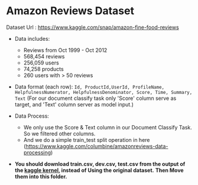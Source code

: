 # Amazon Reviews Dataset

Dataset Url : https://www.kaggle.com/snap/amazon-fine-food-reviews

-   Data includes:
    -   Reviews from Oct 1999 - Oct 2012
    -   568,454 reviews
    -   256,059 users
    -   74,258 products
    -   260 users with > 50 reviews
-   Data format (each row): `Id, ProductId,UserId, ProfileName, HelpfulnessNumerator, HelpfulnessDenominator, Score, Time, Summary, Text` (For our document classify task only 'Score' column serve as target, and 'Text' column server as model input.) 

-   Data Process:
    -   We only use the Score & Text column in our Document Classify Task. So we filtered other columns. 
    -   And we do a simple train_test split operation in here (https://www.kaggle.com/columbine/amazonreviews-data-processing)
-   **You should download train.csv, dev.csv, test.csv from the output of the [kaggle kernel](https://www.kaggle.com/columbine/amazonreviews-data-processing), instead of Using the original dataset.** **Then Move them into this folder.**

